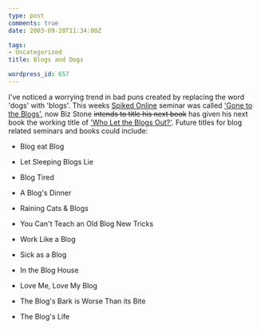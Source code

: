 ```yaml
---
type: post
comments: true
date: 2003-09-20T11:34:00Z

tags:
- Uncategorized
title: Blogs and Dogs

wordpress_id: 657
---
```


I've noticed a worrying trend in bad puns created by replacing the word 'dogs' with 'blogs'. This weeks [Spiked Online](http://www.spiked-online.com) seminar was called ['Gone to the Blogs'](http://www.samizdata.net/blog/archives/004551.html#004551), now Biz Stone <del>intends to title his next book</del> has given his next book the working title of ['Who Let the Blogs Out?'](http://www.bizstone.com/archive/2003_09_01_archive.htm#106393330945815678). Future titles for blog related seminars and books could include:



	


	
  * Blog eat Blog

		
  * Let Sleeping Blogs Lie

		
  * Blog Tired

		
  * A Blog's Dinner

		
  * Raining Cats & Blogs

		
  * You Can't Teach an Old Blog New Tricks

		
  * Work Like a Blog

		
  * Sick as a Blog

		
  * In the Blog House

		
  * Love Me, Love My Blog

		
  * The Blog's Bark is Worse Than its Bite

		
  * The Blog's Life

	
